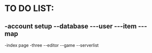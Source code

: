 # TO DO LIST:
-account setup
--database
---user
---item
---map
--

-index page
-three
--editor
--game
--serverlist
